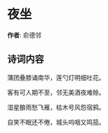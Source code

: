 # 夜坐

**作者**: 俞德邻

## 诗词内容

蒲团叠膝诵南华，莲勺灯明细吐花。

客有可人期不至，邻无美酒夜难赊。

湿星酿雨愁飞雁，枯木号风怨宿鸦。

自笑不眠还不倦，城头呜咽又鸣笳。

